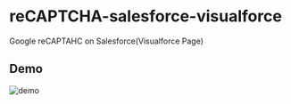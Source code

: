 # reCAPTCHA-salesforce-visualforce
Google reCAPTAHC on Salesforce(Visualforce Page)

## Demo
![demo](https://s3-ap-northeast-1.amazonaws.com/yhayashi30/demo_gif/reCAPTCHA-salesforce-visualforce.gif)

